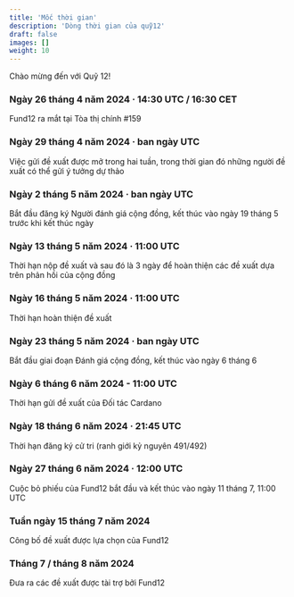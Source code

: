 ```yaml
---
title: 'Mốc thời gian'
description: 'Dòng thời gian của quỹ12'
draft: false
images: []
weight: 10
---
```


Chào mừng đến với Quỹ 12!

### Ngày 26 tháng 4 năm 2024 · 14:30 UTC / 16:30 CET

Fund12 ra mắt tại Tòa thị chính #159

### Ngày 29 tháng 4 năm 2024 · ban ngày UTC

Việc gửi đề xuất được mở trong hai tuần, trong thời gian đó những người đề xuất có thể gửi ý tưởng dự thảo

### Ngày 2 tháng 5 năm 2024 · ban ngày UTC

Bắt đầu đăng ký Người đánh giá cộng đồng, kết thúc vào ngày 19 tháng 5 trước khi kết thúc ngày

### Ngày 13 tháng 5 năm 2024 · 11:00 UTC

Thời hạn nộp đề xuất và sau đó là 3 ngày để hoàn thiện các đề xuất dựa trên phản hồi của cộng đồng

### Ngày 16 tháng 5 năm 2024 · 11:00 UTC

Thời hạn hoàn thiện đề xuất

### Ngày 23 tháng 5 năm 2024 · ban ngày UTC

Bắt đầu giai đoạn Đánh giá cộng đồng, kết thúc vào ngày 6 tháng 6

### Ngày 6 tháng 6 năm 2024 - 11:00 UTC

Thời hạn gửi đề xuất của Đối tác Cardano

### Ngày 18 tháng 6 năm 2024 · 21:45 UTC

Thời hạn đăng ký cử tri (ranh giới kỷ nguyên 491/492)

### Ngày 27 tháng 6 năm 2024 · 12:00 UTC

Cuộc bỏ phiếu của Fund12 bắt đầu và kết thúc vào ngày 11 tháng 7, 11:00 UTC

### Tuần ngày 15 tháng 7 năm 2024

Công bố đề xuất được lựa chọn của Fund12

### Tháng 7 / tháng 8 năm 2024

Đưa ra các đề xuất được tài trợ bởi Fund12
